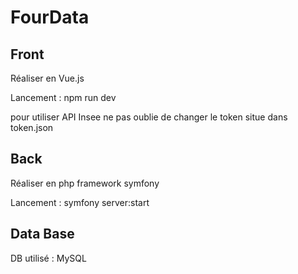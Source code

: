 # FourData

## Front 

Réaliser en Vue.js

Lancement : npm run dev

pour utiliser API Insee ne pas oublie de changer le token situe dans token.json


## Back

Réaliser en php framework symfony

Lancement :  symfony server:start

## Data Base 

DB utilisé : MySQL